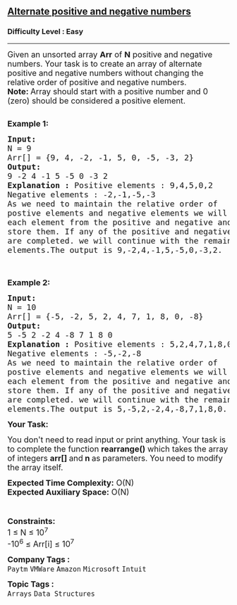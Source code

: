 <h2><a href="https://www.geeksforgeeks.org/problems/array-of-alternate-ve-and-ve-nos1401/1?page=1&difficulty=Easy&status=unsolved&sprint=94ade6723438d94ecf0c00c3937dad55&sortBy=submissions">Alternate positive and negative numbers</a></h2><h3>Difficulty Level : Easy</h3><hr><div class="problems_problem_content__Xm_eO"><p><span style="font-size: 18px;">Given an unsorted array <strong>Arr</strong> of <strong>N</strong> positive and negative numbers. Your task is to create an array of alternate positive and negative numbers without changing the relative order of positive and negative numbers.<br><strong>Note: </strong>Array should start with a positive number and 0 (zero) should be considered a positive element.</span><br>&nbsp;</p>
<p><span style="font-size: 18px;"><strong>Example 1:</strong></span></p>
<pre><span style="font-size: 18px;"><strong>Input: 
</strong>N = 9
Arr[] = {9, 4, -2, -1, 5, 0, -5, -3, 2}
<strong>Output:</strong>
9 -2 4 -1 5 -5 0 -3 2
<strong>Explanation : </strong>Positive elements : 9,4,5,0,2
Negative elements : -2,-1,-5,-3
As we need to maintain the relative order of
postive elements and negative elements we will pick
each element from the positive and negative and will
store them. If any of the positive and negative numbers
are completed. we will continue with the remaining signed
elements.The output is 9,-2,4,-1,5,-5,0,-3,2.

</span></pre>
<p><span style="font-size: 18px;"><strong>Example 2:</strong></span></p>
<pre><span style="font-size: 18px;"><strong>Input:</strong>
N = 10
Arr[] = {-5, -2, 5, 2, 4, 7, 1, 8, 0, -8}
<strong>Output:</strong>
5 -5 2 -2 4 -8 7 1 8 0
<strong>Explanation : </strong>Positive elements : 5,2,4,7,1,8,0
Negative elements : -5,-2,-8
As we need to maintain the relative order of
postive elements and negative elements we will pick
each element from the positive and negative and will
store them. If any of the positive and negative numbers
are completed. we will continue with the remaining signed
elements.The output is 5,-5,2,-2,4,-8,7,1,8,0.</span></pre>
<p><strong style="font-size: 18px;">Your Task:&nbsp;&nbsp;</strong></p>
<p><span style="font-size: 18px;">You don't need to read input or print anything. Your task is to complete the function&nbsp;<strong>rearrange()</strong>&nbsp;which takes the array of integers&nbsp;<strong>arr[]</strong><strong>&nbsp;</strong>and<strong>&nbsp;n&nbsp;</strong>as parameters. You need to modify the array itself.</span></p>
<p><span style="font-size: 18px;"><strong>Expected Time Complexity:</strong>&nbsp;O(N)<br><strong>Expected Auxiliary Space:</strong>&nbsp;O(N)</span></p>
<p>&nbsp;</p>
<p><span style="font-size: 18px;"><strong>Constraints:</strong><br>1 ≤ N&nbsp;≤ 10<sup>7</sup><br>-10<sup>6</sup> ≤ Arr[i] ≤ 10<sup>7</sup></span></p></div><p><span style=font-size:18px><strong>Company Tags : </strong><br><code>Paytm</code>&nbsp;<code>VMWare</code>&nbsp;<code>Amazon</code>&nbsp;<code>Microsoft</code>&nbsp;<code>Intuit</code>&nbsp;<br><p><span style=font-size:18px><strong>Topic Tags : </strong><br><code>Arrays</code>&nbsp;<code>Data Structures</code>&nbsp;